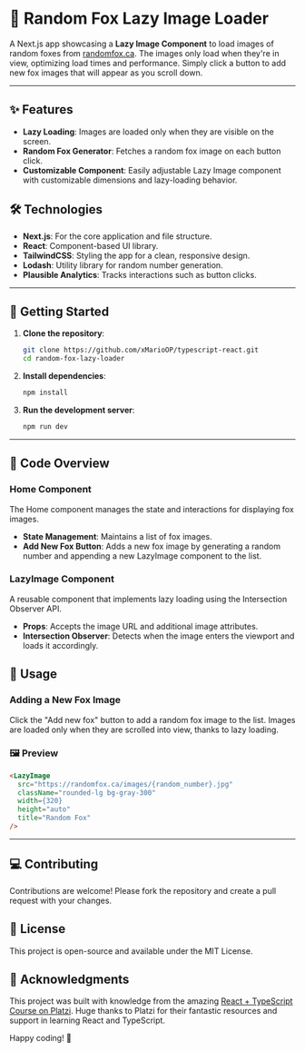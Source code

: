 # 🦊 Random Fox Lazy Image Loader

A Next.js app showcasing a **Lazy Image Component** to load images of random foxes from [randomfox.ca](https://randomfox.ca). The images only load when they're in view, optimizing load times and performance. Simply click a button to add new fox images that will appear as you scroll down.

---

## ✨ Features
- **Lazy Loading**: Images are loaded only when they are visible on the screen.
- **Random Fox Generator**: Fetches a random fox image on each button click.
- **Customizable Component**: Easily adjustable Lazy Image component with customizable dimensions and lazy-loading behavior.

## 🛠️ Technologies
- **Next.js**: For the core application and file structure.
- **React**: Component-based UI library.
- **TailwindCSS**: Styling the app for a clean, responsive design.
- **Lodash**: Utility library for random number generation.
- **Plausible Analytics**: Tracks interactions such as button clicks.

---

## 🚀 Getting Started

1. **Clone the repository**:
   ```bash
   git clone https://github.com/xMarioOP/typescript-react.git
   cd random-fox-lazy-loader
   ```

2. **Install dependencies**:
   ```bash
   npm install
   ```

3. **Run the development server**:
   ```bash
   npm run dev
   ```
 
 ---

 ## 📄 Code Overview

### Home Component
The Home component manages the state and interactions for displaying fox images.

- **State Management**: Maintains a list of fox images.
- **Add New Fox Button**: Adds a new fox image by generating a random number and appending a new LazyImage component to the list.

### LazyImage Component
A reusable component that implements lazy loading using the Intersection Observer API.

- **Props**: Accepts the image URL and additional image attributes.
- **Intersection Observer**: Detects when the image enters the viewport and loads it accordingly.

## 🔧 Usage

### Adding a New Fox Image
Click the "Add new fox" button to add a random fox image to the list. Images are loaded only when they are scrolled into view, thanks to lazy loading.

### 🖼️ Preview

```html
<LazyImage
  src="https://randomfox.ca/images/{random_number}.jpg"
  className="rounded-lg bg-gray-300"
  width={320}
  height="auto"
  title="Random Fox"
/>
```
--- 

## 💻 Contributing
Contributions are welcome! Please fork the repository and create a pull request with your changes.

## 📝 License
This project is open-source and available under the MIT License.

## 🙏 Acknowledgments
This project was built with knowledge from the amazing [React + TypeScript Course on Platzi](https://platzi.com/cursos/react-typescript/). Huge thanks to Platzi for their fantastic resources and support in learning React and TypeScript.

Happy coding! 🦊

